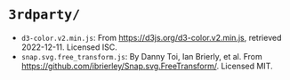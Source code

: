 # `3rdparty/`

- `d3-color.v2.min.js`: From <https://d3js.org/d3-color.v2.min.js>,
  retrieved 2022-12-11.  Licensed ISC.
- `snap.svg.free_transform.js`: By Danny Toi, Ian Brierly, et al.  From
  <https://github.com/ibrierley/Snap.svg.FreeTransform/>.  Licensed MIT.
